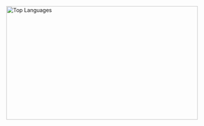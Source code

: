 <img src="https://github-readme-stats.vercel.app/api/top-langs/?username=NixyJuppie&theme=tokyonight&layout=compact" title="Top Languages" width="100%" height="300px"></img>
